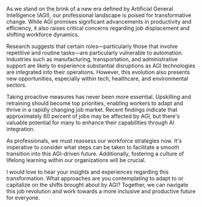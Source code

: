 As we stand on the brink of a new era defined by Artificial General Intelligence (AGI), our professional landscape is poised for transformative change. While AGI promises significant advancements in productivity and efficiency, it also raises critical concerns regarding job displacement and shifting workforce dynamics.

Research suggests that certain roles—particularly those that involve repetitive and routine tasks—are particularly vulnerable to automation. Industries such as manufacturing, transportation, and administrative support are likely to experience substantial disruptions as AGI technologies are integrated into their operations. However, this evolution also presents new opportunities, especially within tech, healthcare, and environmental sectors.

Taking proactive measures has never been more essential. Upskilling and retraining should become top priorities, enabling workers to adapt and thrive in a rapidly changing job market. Recent findings indicate that approximately 60 percent of jobs may be affected by AGI, but there's valuable potential for many to enhance their capabilities through AI integration.

As professionals, we must reassess our workforce strategies now. It's imperative to consider what steps can be taken to facilitate a smooth transition into this AGI-driven future. Additionally, fostering a culture of lifelong learning within our organizations will be crucial.

I would love to hear your insights and experiences regarding this transformation. What approaches are you contemplating to adapt to or capitalize on the shifts brought about by AGI? Together, we can navigate this job revolution and work towards a more inclusive and productive future for everyone.